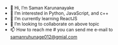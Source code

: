 - 👋 Hi, I’m Saman Karunanayake 
- 👀 I’m interested in Python, JavaScript, and c++
- 🌱 I’m currently learning ReactJS 
- 💞️ I’m looking to collaborate on above topic 
- 📫 How to reach me # you can send me e-mail to samanruhunage012@gmial.com

<!---
Saman012/Saman012 is a ✨ special ✨ repository because its `README.md` (this file) appears on your GitHub profile.
You can click the Preview link to take a look at your changes.
--->
